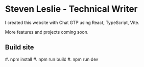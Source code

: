 # Steven Leslie - Technical Writer

I created this website with Chat GTP using React, TypeScript, Vite.

More features and projects coming soon.

## Build site

#. npm install
#. npm run build
#. npm run dev